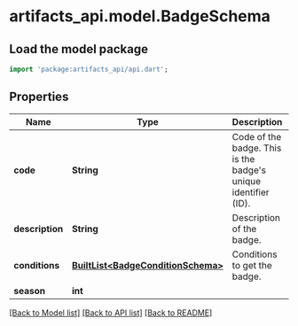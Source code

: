 # artifacts_api.model.BadgeSchema

## Load the model package
```dart
import 'package:artifacts_api/api.dart';
```

## Properties
Name | Type | Description | Notes
------------ | ------------- | ------------- | -------------
**code** | **String** | Code of the badge. This is the badge's unique identifier (ID). | 
**description** | **String** | Description of the badge. | 
**conditions** | [**BuiltList&lt;BadgeConditionSchema&gt;**](BadgeConditionSchema.md) | Conditions to get the badge. | 
**season** | **int** |  | [optional] 

[[Back to Model list]](../README.md#documentation-for-models) [[Back to API list]](../README.md#documentation-for-api-endpoints) [[Back to README]](../README.md)


